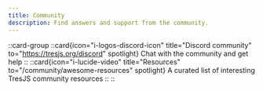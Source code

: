 ```yaml
---
title: Community
description: Find answers and support from the community.
---
```


::card-group
  ::card{icon="i-logos-discord-icon" title="Discord community" to="https://tresjs.org/discord" spotlight}
  Chat with the community and get help
  ::
  ::card{icon="i-lucide-video" title="Resources" to="/community/awesome-resources" spotlight}
  A curated list of interesting TresJS community resources
  ::
::

